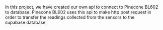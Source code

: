 In this project, we have created our own api to connect to Pinecone BL602 to database. Pinecone BL602 uses this api to make http post request in order to transfer the readings collected from the sensors to the supabase database.
